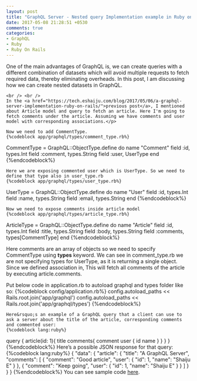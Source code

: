 ```yaml
---
layout: post
title: "GraphQL Server - Nested query Implementation example in Ruby on Rails"
date: 2017-05-08 21:28:51 +0530
comments: true
categories:
- GraphQL
- Ruby
- Ruby On Rails
---
```



<div class='post'>
  <div dir="ltr" style="text-align: left;" trbidi="on">
    <p>One of the main advantages of GraphQL is, we can create queries with a different combination of datasets which will avoid multiple requests to fetch required data, thereby eliminating overheads. In this post, I am discussing how we can create nested datasets in GraphQL.

    <br /> <br />
    In the <a href="https://tech.eshaiju.com/blog/2017/05/06/a-graphql-server-implementation-ruby-on-rails/">previous post</a>, I mentioned about Article model and query to fetch an article. Here I'm going to fetch comments under the article. Assuming we have comments and user model with corresponding associations.</p>

    Now we need to add CommentType.
    {%codeblock app/graphql/types/comment_type.rb%}
CommentType = GraphQL::ObjectType.define do
  name "Comment"
  field :id, types.Int
  field :comment, types.String
  field :user, UserType
end
{%endcodeblock%}

    Here we are exposing commented user which is UserType. So we need to define that type also in user_type.rb
    {%codeblock app/graphql/types/user_type.rb%}
UserType = GraphQL::ObjectType.define do
  name "User"
  field :id, types.Int
  field :name, types.String
  field :email, types.String
end
{%endcodeblock%}

    Now we need to expose comments inside article model
    {%codeblock app/graphql/types/article_type.rb%}
ArticleType = GraphQL::ObjectType.define do
  name "Article"
  field :id, types.Int
  field :title, types.String
  field :body, types.String
  field :comments, types[CommentType]
end
{%endcodeblock%}
    <p>Here comments are an array of objects so we need to specify CommentType using <strong>types</strong> keyword. We can see in comment_type.rb we are not specifying types for UserType, as it is returning a single object. Since we defined association in, This will fetch all comments of the article by executing article.comments.</p>
Put below code in application.rb to autoload graphql and types folder like so:
{%codeblock config/application.rb%}
config.autoload_paths << Rails.root.join('app/graphql')
config.autoload_paths << Rails.root.join('app/graphql/types')
{%endcodeblock%}

    Here&rsquo;s an example of a GraphQL query that a client can use to ask a server about the title of the article, corresponding comments and commented user:
    {%codeblock lang:ruby%}
query {
  article(id: 1){
    title
    comments{
      comment
      user {
        id
        name
      }
    }
  }
}
{%endcodeblock%}
    Here’s a possible JSON response for that query:
    {%codeblock lang:ruby%}
{
  "data": {
    "article": {
      "title": "A GraphQL Server",
      "comments": [
        {
          "comment": "Good article",
          "user": {
            "id": 1,
            "name": "Shaiju E"
          }
        },
        {
          "comment": "Keep going",
          "user": {
            "id": 1,
            "name": "Shaiju E"
          }
        }
      ]
    }
  }
}
{%endcodeblock%}
    You can see sample code <a href="https://github.com/eshaiju/graphql-ruby-sample">here</a>.
  </div>
</div>
